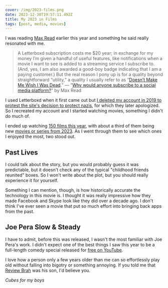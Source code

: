 ```yaml
---
cover: /img/2023-films.png
date: 2023-12-30T19:57:11.492Z
title: My 2023 in Films
tags: [post, media, movies]
---
```


I was reading [Max Read](https://maxread.substack.com/) earlier this year and something he said really resonated with me.

> A Letterboxd subscription costs me $20 year; in exchange for my money I’m given a handful of useful features, like notifications when a movie I want to see is added to a streaming service I subscribe to. (And, yes, I am also awarded a good-boy badge indicating that I am a paying customer.) But the real reason I pony up is for a quality beyond straightforward “utility,” a quality I usually refer to as “[Doesn’t Make Me Wish I Was Dead](https://maxread.substack.com/p/a-year-of-read-max).”
> — "[Why would anyone subscribe to a social media platform?](https://maxread.substack.com/p/why-would-anyone-subscribe-to-a-social)" by Max Read 

 I used Letterboxd when it first came out but [I deleted my account in 2019 to protest the site's decision to protect nazis](https://letterboxd.com/journal/inglourious/), for which they later apologized. So I recreated my account and I started watching movies, something I didn't do much of.

I ended up watching [150 films this year](https://letterboxd.com/zicklepop/year/2023/), with about a third of them being new [movies or series from 2023](https://letterboxd.com/zicklepop/films/year/2023/). As I went through them to see which ones I enjoyed the most, two stood out.


## Past Lives

I could talk about the story, but you would probably guess it was predictable, but it doesn't check any of the typical "childhood friends reunited" boxes. So I won't write about the plot, but you should really experience it for yourself.

Something I can mention, though, is how historically accurate the technology in this movie is. I thought it was really impressive how they made Facebook and Skype look like they did over a decade ago. I don't think I've ever seen a movie that put so much effort into bringing back apps from the past.


## Joe Pera Slow & Steady

I have to admit, before this was released, I wasn't the most familiar with Joe Pera's work. I didn't expect one of the best things I saw this year to be a full-length comedy special released for [free on YouTube](https://youtube.com/watch?v=9_97zE4GRZk).

I love how a person only a few years older than me can so effortlessly play old without falling into bigotry or something annoying. If you told me that [Review Brah](https://www.youtube.com/user/TheReportOfTheWeek) was his son, I'd believe you.

_Cubes for my boys_
